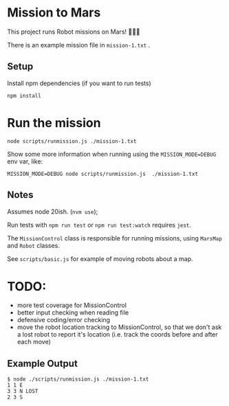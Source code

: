 # Mission to Mars


This project runs Robot missions on Mars! 🤖🤖🤖

There is an example mission file in `mission-1.txt` . 


## Setup

Install npm dependencies (if you want to run tests)

`npm install` 


# Run the mission

`node scripts/runmission.js ./mission-1.txt`

Show some more information when running using the `MISSION_MODE=DEBUG` env var, like: 

`MISSION_MODE=DEBUG node scripts/runmission.js  ./mission-1.txt`


## Notes

Assumes node 20ish. (`nvm use`);

Run tests with `npm run test` or `npm run test:watch` requires `jest`. 

The `MissionControl` class  is responsible for running missions, using `MarsMap` and `Robot`  classes. 

See `scripts/basic.js` for example of moving robots about a map. 


# TODO:

- more test coverage for MissionControl
- better input checking when reading file
- defensive coding/error checking
- move the robot location tracking to MissionControl, so that we don't ask a lost robot to report it's location (i.e. track the   coords before and after each move)


## Example Output

```
$ node ./scripts/runmission.js ./mission-1.txt
1 1 E
3 3 N LOST
2 3 S
```


